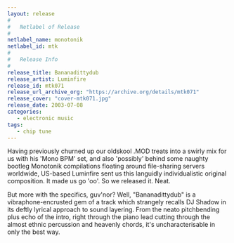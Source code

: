 ```yaml
---
layout: release
#
#   Netlabel of Release
#
netlabel_name: monotonik
netlabel_id: mtk
#
#   Release Info
#
release_title: Bananadittydub
release_artist: Luminfire
release_id: mtk071
release_url_archive_org: "https://archive.org/details/mtk071"
release_cover: "cover-mtk071.jpg"
release_date: 2003-07-08
categories:
   - electronic music
tags:
   - chip tune
---
```

Having previously churned up our oldskool .MOD treats into a swirly mix for us with his 'Mono BPM' set, and also 'possibly' behind some naughty bootleg Monotonik compilations floating around file-sharing servers worldwide, US-based Luminfire sent us this languidly individualistic original composition. It made us go 'oo'. So we released it. Neat.

But more with the specifics, guv'nor? Well, "Bananadittydub" is a vibraphone-encrusted gem of a track which strangely recalls DJ Shadow in its deftly lyrical approach to sound layering. From the neato pitchbending plus echo of the intro, right through the piano lead cutting through the almost ethnic percussion and heavenly chords, it's uncharacterisable in only the best way.


